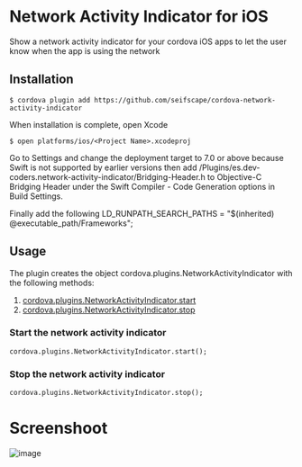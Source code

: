 # Network Activity Indicator for iOS
Show a network activity indicator for your cordova iOS apps to let the user know when the app is using the network

## Installation

    $ cordova plugin add https://github.com/seifscape/cordova-network-activity-indicator

When installation is complete, open Xcode

    $ open platforms/ios/<Project Name>.xcodeproj

Go to Settings and change the deployment target to 7.0 or above because Swift is not supported by earlier versions then add <Project Name>/Plugins/es.dev-coders.network-activity-indicator/Bridging-Header.h to Objective-C Bridging Header under the Swift Compiler - Code Generation options in Build Settings.

Finally add the following LD_RUNPATH_SEARCH_PATHS = "$(inherited) @executable_path/Frameworks";

## Usage
The plugin creates the object cordova.plugins.NetworkActivityIndicator with the following methods:

1. [cordova.plugins.NetworkActivityIndicator.start][start]
2. [cordova.plugins.NetworkActivityIndicator.stop][stop]

### Start the network activity indicator
    cordova.plugins.NetworkActivityIndicator.start();
    
### Stop the network activity indicator
    cordova.plugins.NetworkActivityIndicator.stop();
    
# Screenshoot
![image](https://github.com/xmarston/cordova-network-activity-indicator/blob/master/NetworkActivityIndicator.jpg)

[start]: #start-the-network-activity-indicator
[stop]: #stop-the-network-activity-indicator


